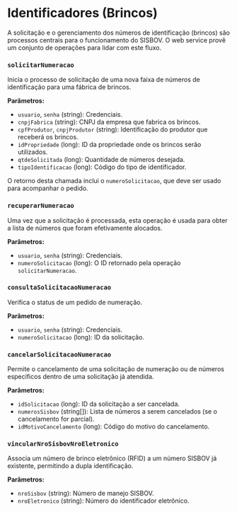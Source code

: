 # Identificadores (Brincos)

A solicitação e o gerenciamento dos números de identificação (brincos) são processos centrais para o funcionamento do SISBOV. O web service provê um conjunto de operações para lidar com este fluxo.

### `solicitarNumeracao`

Inicia o processo de solicitação de uma nova faixa de números de identificação para uma fábrica de brincos.

**Parâmetros:**

*   `usuario`, `senha` (string): Credenciais.
*   `cnpjFabrica` (string): CNPJ da empresa que fabrica os brincos.
*   `cpfProdutor`, `cnpjProdutor` (string): Identificação do produtor que receberá os brincos.
*   `idPropriedade` (long): ID da propriedade onde os brincos serão utilizados.
*   `qtdeSolicitada` (long): Quantidade de números desejada.
*   `tipoIdentificacao` (long): Código do tipo de identificador.

O retorno desta chamada inclui o `numeroSolicitacao`, que deve ser usado para acompanhar o pedido.

### `recuperarNumeracao`

Uma vez que a solicitação é processada, esta operação é usada para obter a lista de números que foram efetivamente alocados.

**Parâmetros:**

*   `usuario`, `senha` (string): Credenciais.
*   `numeroSolicitacao` (long): O ID retornado pela operação `solicitarNumeracao`.

### `consultaSolicitacaoNumeracao`

Verifica o status de um pedido de numeração.

**Parâmetros:**

*   `usuario`, `senha` (string): Credenciais.
*   `numeroSolicitacao` (long): ID da solicitação.

### `cancelarSolicitacaoNumeracao`

Permite o cancelamento de uma solicitação de numeração ou de números específicos dentro de uma solicitação já atendida.

**Parâmetros:**

*   `idSolicitacao` (long): ID da solicitação a ser cancelada.
*   `numerosSisbov` (string[]): Lista de números a serem cancelados (se o cancelamento for parcial).
*   `idMotivoCancelamento` (long): Código do motivo do cancelamento.

### `vincularNroSisbovNroEletronico`

Associa um número de brinco eletrônico (RFID) a um número SISBOV já existente, permitindo a dupla identificação.

**Parâmetros:**

*   `nroSisbov` (string): Número de manejo SISBOV.
*   `nroEletronico` (string): Número do identificador eletrônico.
